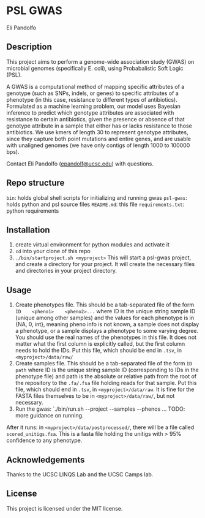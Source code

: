 # PSL GWAS
Eli Pandolfo

## Description
This project aims to perform a genome-wide association study (GWAS) on microbial
genomes (specifically E. coli), using Probabalistic Soft Logic (PSL).

A GWAS is a computational method of mapping specific attributes of a genotype
(such as SNPs, indels, or genes) to specific attributes of a phenotype (in this
case, resistance to different types of antibiotics). Formulated as a machine
learning problem, our model uses Bayesian inference to predict which genotype
attributes are associated with resistance to certain antibiotics, given
the presence or absence of that genotype attribute in a sample that either has
or lacks resistance to those antibiotics. We use kmers of length 30 to represent
genotype attributes, since they capture both point mutations and entire genes,
and are usable with unaligned genomes (we have only contigs of length 1000 to
100000 bps).

Contact Eli Pandolfo (epandolf@ucsc.edu) with questions.

## Repo structure
`bin`: holds global shell scripts for initializing and running gwas
`psl-gwas`: holds python and psl source files
`README.md`: this file
`requirements.txt`: python requirements

## Installation
1. create virtual environment for python modules and activate it
1. `cd` into your clone of this repo
1. `./bin/startproject.sh <myproject>`
This will start a psl-gwas project, and create a directory for your project.
It will create the necessary files and directories in your project directory.

## Usage
1.  Create phenotypes file. This should be a tab-separated file of the form
    `ID    <pheno1>    <pheno2>...`
    where ID is the unique string sample ID (unique among other samples)
    and the values for each phenotype is in {NA, 0, int}, meaning pheno info
    is not known, a sample does not display a phenotype, or a sample displays
    a phenotype to some varying degree. You should use the real names of
    the phenotypes in this file. It does not matter what the first column
    is explicitly called, but the first column needs to hold the IDs.
    Put this file, which should be end in `.tsv`, in `<myproject>/data/raw/`
1.  Create samples file. This should be a tab-separated file of the form
    `ID    path`
    where ID is the unique string sample ID (corresponding to IDs in
    the phenotype file) and path is the absolute or relative path from the root
    of the repository to the `.fa/.fsa` file holding reads for that sample.
    Put this file, which should end in `.tsv`, in `<myproject>/data/raw`.
    It is fine for the FASTA files themselves to be in `<myproject>/data/raw/`,
    but not necessary.
1.  Run the gwas:
    `./bin/run.sh --project <myproject> --samples <samples> --phenos <phenos> ...
    TODO: more guidance on running.

After it runs: in `<myproject>/data/postprocessed/`, there will be a file called
`scored_unitigs.fsa`. This is a fasta file holding the unitigs with > 95% confidence
to any phenotype.

## Acknowledgements
Thanks to the UCSC LINQS Lab and the UCSC Camps lab.

## License
This project is licensed under the MIT license.

